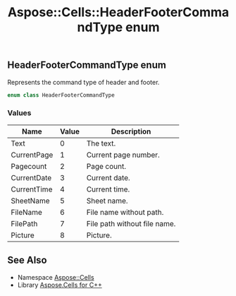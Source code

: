 ﻿---
title: Aspose::Cells::HeaderFooterCommandType enum
linktitle: HeaderFooterCommandType
second_title: Aspose.Cells for C++ API Reference
description: 'Aspose::Cells::HeaderFooterCommandType enum. Represents the command type of header and footer in C++.'
type: docs
weight: 21100
url: /cpp/aspose.cells/headerfootercommandtype/
---
## HeaderFooterCommandType enum


Represents the command type of header and footer.

```cpp
enum class HeaderFooterCommandType
```

### Values

| Name | Value | Description |
| --- | --- | --- |
| Text | 0 | The text. |
| CurrentPage | 1 | Current page number. |
| Pagecount | 2 | Page count. |
| CurrentDate | 3 | Current date. |
| CurrentTime | 4 | Current time. |
| SheetName | 5 | Sheet name. |
| FileName | 6 | File name without path. |
| FilePath | 7 | File path without file name. |
| Picture | 8 | Picture. |

## See Also

* Namespace [Aspose::Cells](../)
* Library [Aspose.Cells for C++](../../)
